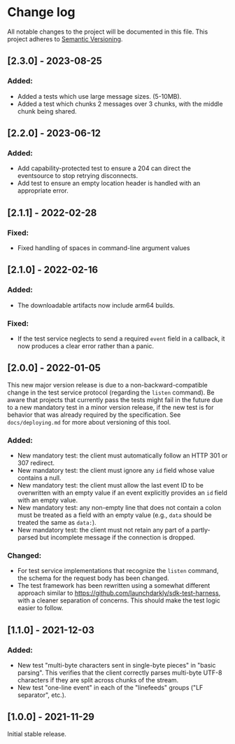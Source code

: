 # Change log

All notable changes to the project will be documented in this file. This project adheres to [Semantic Versioning](http://semver.org).


## [2.3.0] - 2023-08-25
### Added:
- Added a tests which use large message sizes. (5-10MB).
- Added a test which chunks 2 messages over 3 chunks, with the middle chunk being shared.

## [2.2.0] - 2023-06-12
### Added:
- Add capability-protected test to ensure a 204 can direct the eventsource to stop retrying disconnects.
- Add test to ensure an empty location header is handled with an appropriate error.

## [2.1.1] - 2022-02-28
### Fixed:
- Fixed handling of spaces in command-line argument values

## [2.1.0] - 2022-02-16
### Added:
- The downloadable artifacts now include arm64 builds.

### Fixed:
- If the test service neglects to send a required `event` field in a callback, it now produces a clear error rather than a panic.

## [2.0.0] - 2022-01-05
This new major version release is due to a non-backward-compatible change in the test service protocol (regarding the `listen` command). Be aware that projects that currently pass the tests might fail in the future due to a new mandatory test in a minor version release, if the new test is for behavior that was already required by the specification. See `docs/deploying.md` for more about versioning of this tool.

### Added:
- New mandatory test: the client must automatically follow an HTTP 301 or 307 redirect.
- New mandatory test: the client must ignore any `id` field whose value contains a null.
- New mandatory test: the client must allow the last event ID to be overwritten with an empty value if an event explicitly provides an `id` field with an empty value.
- New mandatory test: any non-empty line that does not contain a colon must be treated as a field with an empty value (e.g., `data` should be treated the same as `data:`).
- New mandatory test: the client must not retain any part of a partly-parsed but incomplete message if the connection is dropped.

### Changed:
- For test service implementations that recognize the `listen` command, the schema for the request body has been changed.
- The test framework has been rewritten using a somewhat different approach similar to https://github.com/launchdarkly/sdk-test-harness, with a cleaner separation of concerns. This should make the test logic easier to follow.

## [1.1.0] - 2021-12-03
### Added:
- New test "multi-byte characters sent in single-byte pieces" in "basic parsing". This verifies that the client correctly parses multi-byte UTF-8 characters if they are split across chunks of the stream.
- New test "one-line event" in each of the "linefeeds" groups ("LF separator", etc.).

## [1.0.0] - 2021-11-29
Initial stable release.
